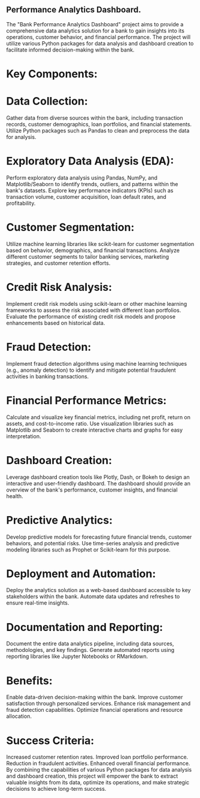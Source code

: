 ## Performance Analytics Dashboard.

The "Bank Performance Analytics Dashboard" project aims to provide a comprehensive data analytics solution for a bank to gain insights into its operations, customer behavior, and financial performance. The project will utilize various Python packages for data analysis and dashboard creation to facilitate informed decision-making within the bank.
# Key Components:

# Data Collection:
Gather data from diverse sources within the bank, including transaction records, customer demographics, loan portfolios, and financial statements. Utilize Python packages such as Pandas to clean and preprocess the data for analysis.

# Exploratory Data Analysis (EDA):

Perform exploratory data analysis using Pandas, NumPy, and Matplotlib/Seaborn to identify trends, outliers, and patterns within the bank's datasets. Explore key performance indicators (KPIs) such as transaction volume, customer acquisition, loan default rates, and profitability.

# Customer Segmentation:

Utilize machine learning libraries like scikit-learn for customer segmentation based on behavior, demographics, and financial transactions. Analyze different customer segments to tailor banking services, marketing strategies, and customer retention efforts.

# Credit Risk Analysis:

Implement credit risk models using scikit-learn or other machine learning frameworks to assess the risk associated with different loan portfolios. Evaluate the performance of existing credit risk models and propose enhancements based on historical data.

# Fraud Detection:

Implement fraud detection algorithms using machine learning techniques (e.g., anomaly detection) to identify and mitigate potential fraudulent activities in banking transactions.
# Financial Performance Metrics:

Calculate and visualize key financial metrics, including net profit, return on assets, and cost-to-income ratio. Use visualization libraries such as Matplotlib and Seaborn to create interactive charts and graphs for easy interpretation.
# Dashboard Creation:

Leverage dashboard creation tools like Plotly, Dash, or Bokeh to design an interactive and user-friendly dashboard. The dashboard should provide an overview of the bank's performance, customer insights, and financial health.
# Predictive Analytics:

Develop predictive models for forecasting future financial trends, customer behaviors, and potential risks. Use time-series analysis and predictive modeling libraries such as Prophet or Scikit-learn for this purpose.
# Deployment and Automation:

Deploy the analytics solution as a web-based dashboard accessible to key stakeholders within the bank. Automate data updates and refreshes to ensure real-time insights.
# Documentation and Reporting:

Document the entire data analytics pipeline, including data sources, methodologies, and key findings. Generate automated reports using reporting libraries like Jupyter Notebooks or RMarkdown.

# Benefits:

Enable data-driven decision-making within the bank.
Improve customer satisfaction through personalized services.
Enhance risk management and fraud detection capabilities.
Optimize financial operations and resource allocation.
# Success Criteria:

Increased customer retention rates.
Improved loan portfolio performance.
Reduction in fraudulent activities.
Enhanced overall financial performance.
By combining the capabilities of various Python packages for data analysis and dashboard creation, this project will empower the bank to extract valuable insights from its data, optimize its operations, and make strategic decisions to achieve long-term success.


